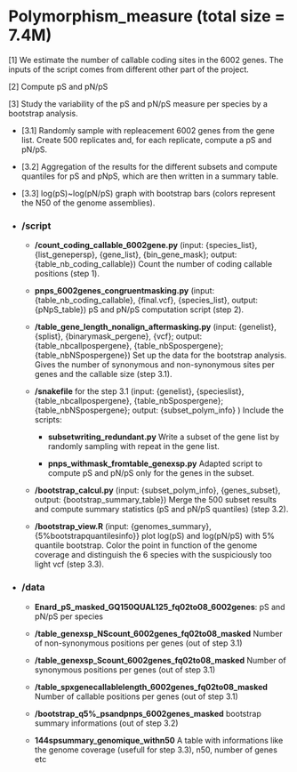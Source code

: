 # Polymorphism_measure (total size = 7.4M)

[1] We estimate the number of callable coding sites in the 6002 genes. The inputs of the script comes from different other part of the project.

[2] Compute pS and pN/pS

[3] Study the variability of the pS and pN/pS measure per species by a bootstrap analysis.

- [3.1] Randomly sample with repleacement 6002 genes from the gene list.
   	Create 500 replicates and, for each replicate,  compute a pS and pN/pS.

- [3.2] Aggregation of the results for the different subsets and compute quantiles for pS and pNpS, which are then written in a summary table.

- [3.3] log(pS)~log(pN/pS) graph with bootstrap bars (colors represent the N50 of the genome assemblies).


	
- ### **/script**

	- **/count_coding_callable_6002gene.py** (input: {species_list}, {list_genepersp}, {gene_list}, {bin_gene_mask}; output: {table_nb_coding_callable})
  	Count the number of coding callable positions (step 1).

	- **pnps_6002genes_congruentmasking.py** (input: {table_nb_coding_callable}, {final.vcf}, {species_list}, output: {pNpS_table})
   	pS and pN/pS computation script (step 2).

	- **/table_gene_length_nonalign_aftermasking.py** (input: {genelist}, {splist}, {binarymask_pergene}, {vcf}; output: {table_nbcallpospergene}, {table_nbSpospergene}; {table_nbNSpospergene})
   	Set up the data for the bootstrap analysis. Gives the number of synonymous and non-synonymous sites per genes and the callable size (step 3.1).

	- **/snakefile** for the step 3.1 (input: {genelist}, {specieslist}, {table_nbcallpospergene}, {table_nbSpospergene}; {table_nbNSpospergene}; output: {subset_polym_info} )
   	 Include the scripts:
		
	  - **subsetwriting_redundant.py**
         Write a subset of the gene list by randomly sampling with repeat in the gene list.

	  - **pnps_withmask_fromtable_genexsp.py**
          Adapted script to compute pS and pN/pS only for the genes in the subset.

	- **/bootstrap_calcul.py** (input: {subset_polym_info}, {genes_subset}, output: {bootstrap_summary_table})
   	Merge the 500 subset results and compute summary statistics (pS and pN/pS quantiles) (step 3.2).

	- **/bootstrap_view.R** (input: {genomes_summary}, {5%bootstrapquantilesinfo}}
   		plot log(pS) and log(pN/pS) with 5% quantile bootstrap. Color the point in function of the genome coverage and distinguish the 6 species with the suspiciously too light vcf (step 3.3).

- ### **/data**

	- **Enard_pS_masked_GQ150QUAL125_fq02to08_6002genes**: pS and pN/pS per species

	- **/table_genexsp_NScount_6002genes_fq02to08_masked**
   	Number of non-synonymous positions per genes (out of step 3.1)

	- **/table_genexsp_Scount_6002genes_fq02to08_masked**
   	Number of synonymous positions per genes (out of step 3.1)

	- **/table_spxgenecallablelength_6002genes_fq02to08_masked**
   	Number of callable positions per genes (out of step 3.1)

	- **/bootstrap_q5%_psandpnps_6002genes_masked**
   	bootstrap summary informations (out of step 3.2)

	- **144spsummary_genomique_withn50**
   	A table with informations like the genome coverage (usefull for step 3.3), n50, number of genes etc 
		
